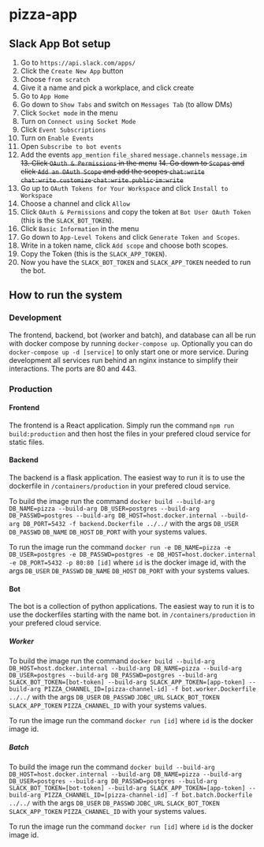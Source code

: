 # pizza-app

## Slack App Bot setup
1. Go to `https://api.slack.com/apps/`
2. Click the `Create New App` button
3. Choose `from scratch`
4. Give it a name and pick a workplace, and click create
5. Go to `App Home`
6. Go down to `Show Tabs` and switch on `Messages Tab` (to allow DMs)
7. Click `Socket mode` in the menu
8. Turn on `Connect using Socket Mode`
9. Click `Event Subscriptions`
10. Turn on `Enable Events`
11. Open `Subscribe to bot events`
12. Add the events `app_mention` `file_shared` `message.channels` `message.im`
~~13. Click `OAuth & Permissions` in the menu~~
~~14. Go down to `Scopes` and click `Add an OAuth Scope` and add the scopes `chat:write` `chat:write.customize` `chat:write.public` `im:write`~~
15. Go up to `OAuth Tokens for Your Workspace` and click `Install to Workspace`
16. Choose a channel and click `Allow`
17. Click `OAuth & Permissions` and copy the token at `Bot User OAuth Token` (this is the `SLACK_BOT_TOKEN`).
18. Click `Basic Information` in the menu
19. Go down to `App-Level Tokens` and click `Generate Token and Scopes`.
20. Write in a token name, click `Add scope` and choose both scopes.
21. Copy the Token (this is the `SLACK_APP_TOKEN`).
22. Now you have the `SLACK_BOT_TOKEN` and `SLACK_APP_TOKEN` needed to run the bot.

## How to run the system

### Development
The frontend, backend, bot (worker and batch), and database can all be run with docker compose by running `docker-compose up`. Optionally you can do `docker-compose up -d [service]` to only start one or more service. During development all services run behind an nginx instance to simplify their interactions. The ports are 80 and 443.

### Production
#### Frontend
The frontend is a React application. Simply run the command `npm run build:production` and then host the files in your prefered cloud service for static files.

#### Backend
The backend is a flask application. The easiest way to run it is to use the dockerfile in `/containers/production` in your prefered cloud service.

To build the image run the command `docker build --build-arg DB_NAME=pizza --build-arg DB_USER=postgres --build-arg DB_PASSWD=postgres --build-arg DB_HOST=host.docker.internal --build-arg DB_PORT=5432 -f backend.Dockerfile ../../` with the args `DB_USER` `DB_PASSWD` `DB_NAME` `DB_HOST` `DB_PORT` with your systems values.

To run the image run the command `docker run -e DB_NAME=pizza -e DB_USER=postgres -e DB_PASSWD=postgres -e DB_HOST=host.docker.internal -e DB_PORT=5432 -p 80:80 [id]` where `id` is the docker image id, with the args `DB_USER` `DB_PASSWD` `DB_NAME` `DB_HOST` `DB_PORT` with your systems values.

#### Bot
The bot is a collection of python applications. The easiest way to run it is to use the dockerfiles starting with the name bot. in `/containers/production` in your prefered cloud service.

##### Worker
To build the image run the command `docker build --build-arg DB_HOST=host.docker.internal --build-arg DB_NAME=pizza --build-arg DB_USER=postgres --build-arg DB_PASSWD=postgres --build-arg SLACK_BOT_TOKEN=[bot-token] --build-arg SLACK_APP_TOKEN=[app-token] --build-arg PIZZA_CHANNEL_ID=[pizza-channel-id] -f bot.worker.Dockerfile ../../` with the args `DB_USER` `DB_PASSWD` `JDBC_URL` `SLACK_BOT_TOKEN` `SLACK_APP_TOKEN` `PIZZA_CHANNEL_ID` with your systems values.

To run the image run the command `docker run [id]` where `id` is the docker image id.

##### Batch
To build the image run the command `docker build --build-arg DB_HOST=host.docker.internal --build-arg DB_NAME=pizza --build-arg DB_USER=postgres --build-arg DB_PASSWD=postgres --build-arg SLACK_BOT_TOKEN=[bot-token] --build-arg SLACK_APP_TOKEN=[app-token] --build-arg PIZZA_CHANNEL_ID=[pizza-channel-id] -f bot.batch.Dockerfile ../../` with the args `DB_USER` `DB_PASSWD` `JDBC_URL` `SLACK_BOT_TOKEN` `SLACK_APP_TOKEN` `PIZZA_CHANNEL_ID` with your systems values.

To run the image run the command `docker run [id]` where `id` is the docker image id.